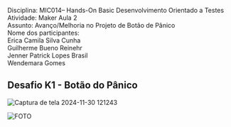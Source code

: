 Disciplina: MIC014– Hands-On Basic Desenvolvimento Orientado a Testes  
Atividade: Maker Aula 2  
Assunto: Avanço/Melhoria no Projeto de Botão de Pânico  
Nome dos participantes:  
Erica Camila Silva Cunha  
                         Guilherme Bueno Reinehr  
                         Jenner Patrick Lopes Brasil  
                         Wendemara Gomes  

## Desafio K1 - Botão do Pânico

![Captura de tela 2024-11-30 121243](https://github.com/user-attachments/assets/354e81cc-2c91-4c4f-b07d-42b166ff1109)

![FOTO](https://github.com/user-attachments/assets/64f24b25-bdec-42c3-8c11-c57d75ca5d67)


